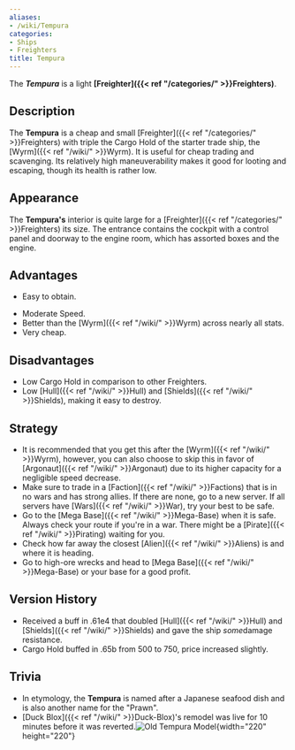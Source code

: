 ```yaml
---
aliases:
- /wiki/Tempura
categories:
- Ships
- Freighters
title: Tempura
---
```


The **_Tempura_** is a light **[Freighter]({{< ref "/categories/" >}}Freighters)**.

## Description

The **Tempura** is a cheap and small [Freighter]({{< ref "/categories/" >}}Freighters) with triple the Cargo Hold of the starter trade ship, the [Wyrm]({{< ref "/wiki/" >}}Wyrm). It is useful for cheap trading and scavenging. Its relatively high maneuverability makes it good for looting and escaping, though its health is rather low.

## Appearance

The **Tempura's** interior is quite large for a [Freighter]({{< ref "/categories/" >}}Freighters) its size. The entrance contains the cockpit with a control panel and doorway to the engine room, which has assorted boxes and the engine.

## Advantages

- Easy to obtain.

<!-- -->

- Moderate Speed.
- Better than the [Wyrm]({{< ref "/wiki/" >}}Wyrm) across nearly all stats.
- Very cheap.

## Disadvantages

- Low Cargo Hold in comparison to other Freighters.
- Low [Hull]({{< ref "/wiki/" >}}Hull) and [Shields]({{< ref "/wiki/" >}}Shields), making it easy to destroy.

## Strategy

- It is recommended that you get this after the [Wyrm]({{< ref "/wiki/" >}}Wyrm), however, you can also choose to skip this in favor of [Argonaut]({{< ref "/wiki/" >}}Argonaut) due to its higher capacity for a negligible speed decrease.
- Make sure to trade in a [Faction]({{< ref "/wiki/" >}}Factions) that is in no wars and has strong allies. If there are none, go to a new server. If all servers have [Wars]({{< ref "/wiki/" >}}War), try your best to be safe.
- Go to the [Mega Base]({{< ref "/wiki/" >}}Mega-Base) when it is safe. Always check your route if you're in a war. There might be a [Pirate]({{< ref "/wiki/" >}}Pirating) waiting for you.
- Check how far away the closest [Alien]({{< ref "/wiki/" >}}Aliens) is and where it is heading.
- Go to high-ore wrecks and head to [Mega Base]({{< ref "/wiki/" >}}Mega-Base) or your base for a good profit.

## Version History 

- Received a buff in .61e4 that doubled [Hull]({{< ref "/wiki/" >}}Hull) and [Shields]({{< ref "/wiki/" >}}Shields) and gave the ship *some*damage resistance.
- Cargo Hold buffed in .65b from 500 to 750, price increased slightly.

## Trivia

- In etymology, the **Tempura** is named after a Japanese seafood dish and is also another name for the "Prawn".
- [Duck Blox]({{< ref "/wiki/" >}}Duck-Blox)'s remodel was live for 10 minutes before it was reverted.![Old Tempura
Model](RBGalaxyTempura.jpg "Old Tempura Model"){width="220" height="220"}